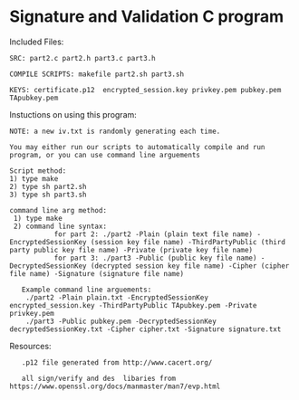 #	Signature and Validation C program 


 Included Files:

	SRC: part2.c part2.h part3.c part3.h

	COMPILE SCRIPTS: makefile part2.sh part3.sh

	KEYS: certificate.p12  encrypted_session.key privkey.pem pubkey.pem TApubkey.pem 
	

 Instuctions on using this program:

	NOTE: a new iv.txt is randomly generating each time.

	You may either run our scripts to automatically compile and run program, or you can use command line arguements

	Script method:
	1) type make 
	2) type sh part2.sh
	3) type sh part3.sh

	command line arg method:
	 1) type make
	 2) command line syntax:
               for part 2: ./part2 -Plain (plain text file name) -EncryptedSessionKey (session key file name) -ThirdPartyPublic (third party public key file name) -Private (private key file name)
			   for part 3: ./part3 -Public (public key file name) -DecryptedSessionKey (decrypted session key file name) -Cipher (cipher file name) -Signature (signature file name)

	   Example command line arguements: 
		./part2 -Plain plain.txt -EncryptedSessionKey encrypted_session.key -ThirdPartyPublic TApubkey.pem -Private privkey.pem
		./part3 -Public pubkey.pem -DecryptedSessionKey decryptedSessionKey.txt -Cipher cipher.txt -Signature signature.txt

Resources:

	   .p12 file generated from http://www.cacert.org/

	   all sign/verify and des  libaries from https://www.openssl.org/docs/manmaster/man7/evp.html
	   
	

